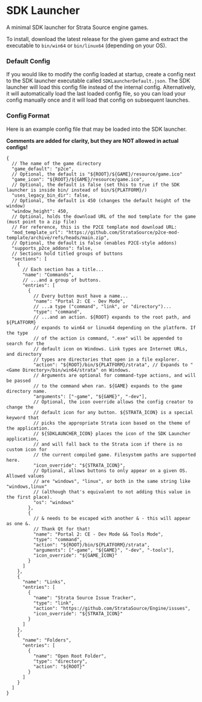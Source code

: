 # SDK Launcher

A minimal SDK launcher for Strata Source engine games.

To install, download the latest release for the given game and extract
the executable to `bin/win64` or `bin/linux64` (depending on your OS).

### Default Config

If you would like to modify the config loaded at startup, create a config next to
the SDK launcher executable called `SDKLauncherDefault.json`. The SDK launcher will
load this config file instead of the internal config. Alternatively, it will
automatically load the last loaded config file, so you can load your config manually
once and it will load that config on subsequent launches.

### Config Format

Here is an example config file that may be loaded into the SDK launcher.

**Comments are added for clarity, but they are NOT allowed in actual configs!**

```json5
{
  // The name of the game directory
  "game_default": "p2ce",
  // Optional, the default is "${ROOT}/${GAME}/resource/game.ico"
  "game_icon": "${ROOT}/${GAME}/resource/game.ico",
  // Optional, the default is false (set this to true if the SDK launcher is inside bin/ instead of bin/${PLATFORM}/)
  "uses_legacy_bin_dir": false,
  // Optional, the default is 450 (changes the default height of the window)
  "window_height": 450,
  // Optional, holds the download URL of the mod template for the game (must point to a zip file)
  // For reference, this is the P2CE template mod download URL:
  "mod_template_url": "https://github.com/StrataSource/p2ce-mod-template/archive/refs/heads/main.zip",
  // Optional, the default is false (enables P2CE-style addons)
  "supports_p2ce_addons": false,
  // Sections hold titled groups of buttons
  "sections": [
    {
      // Each section has a title...
      "name": "Commands",
      // ...and a group of buttons.
      "entries": [
        {
          // Every button must have a name...
          "name": "Portal 2: CE - Dev Mode",
          // ...a type ("command", "link", or "directory")...
          "type": "command",
          // ...and an action. ${ROOT} expands to the root path, and ${PLATFORM}
          // expands to win64 or linux64 depending on the platform. If the type
          // of the action is command, ".exe" will be appended to search for the
          // default icon on Windows. Link types are Internet URLs, and directory
          // types are directories that open in a file explorer.
          "action": "${ROOT}/bin/${PLATFORM}/strata", // Expands to "<Game Directory>/bin/win64/strata" on Windows.
          // Arguments are optional for command-type actions, and will be passed
          // to the command when ran. ${GAME} expands to the game directory name.
          "arguments": ["-game", "${GAME}", "-dev"],
          // Optional, the icon override allows the config creator to change the
          // default icon for any button. ${STRATA_ICON} is a special keyword that
          // picks the appropriate Strata icon based on the theme of the application.
          // ${SDKLAUNCHER_ICON} places the icon of the SDK Launcher application,
          // and will fall back to the Strata icon if there is no custom icon for
          // the current compiled game. Filesystem paths are supported here.
          "icon_override": "${STRATA_ICON}",
          // Optional, allows buttons to only appear on a given OS. Allowed values
          // are "windows", "linux", or both in the same string like "windows,linux"
          // (although that's equivalent to not adding this value in the first place).
          "os": "windows"
        },
        {
          // & needs to be escaped with another & - this will appear as one &.
          // Thank Qt for that!
          "name": "Portal 2: CE - Dev Mode && Tools Mode",
          "type": "command",
          "action": "${ROOT}/bin/${PLATFORM}/strata",
          "arguments": ["-game", "${GAME}", "-dev", "-tools"],
          "icon_override": "${GAME_ICON}"
        }
      ]
    },
    {
      "name": "Links",
      "entries": [
        {
          "name": "Strata Source Issue Tracker",
          "type": "link",
          "action": "https://github.com/StrataSource/Engine/issues",
          "icon_override": "${STRATA_ICON}"
        }
      ]
    },
    {
      "name": "Folders",
      "entries": [
        {
          "name": "Open Root Folder",
          "type": "directory",
          "action": "${ROOT}"
        }
      ]
    }
  ]
}
```
